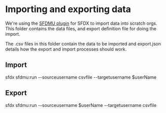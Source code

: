 # Importing and exporting data

We're using the [SFDMU plugin](https://github.com/forcedotcom/SFDX-Data-Move-Utility)
for SFDX to import data into scratch orgs. This folder contains the data files,
and export definition file for doing the import.

The .csv files in this folder contain the data to be imported and export.json
details how the export and import processes should work.

## Import

sfdx sfdmu:run --sourceusername csvfile --targetusername $userName

## Export

sfdx sfdmu:run --sourceusername $userName --targetusername csvfile
